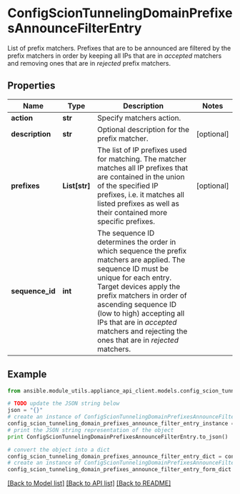 # ConfigScionTunnelingDomainPrefixesAnnounceFilterEntry

List of prefix matchers. Prefixes that are to be announced are filtered by the prefix matchers in order by keeping all IPs that are in _accepted_ matchers and removing ones that are in _rejected_ prefix matchers.

## Properties
Name | Type | Description | Notes
------------ | ------------- | ------------- | -------------
**action** | **str** | Specify matchers action. | 
**description** | **str** | Optional description for the prefix matcher. | [optional] 
**prefixes** | **List[str]** | The list of IP prefixes used for matching. The matcher matches all IP prefixes that are contained in the union of the specified IP prefixes, i.e. it matches all listed prefixes as well as their contained more specific prefixes. | [optional] 
**sequence_id** | **int** | The sequence ID determines the order in which sequence the prefix matchers are applied. The sequence ID must be unique for each entry. Target devices apply the prefix matchers in order of ascending sequence ID (low to high) accepting all IPs that are in _accepted_ matchers and rejecting the ones that are in _rejected_ matchers. | 

## Example

```python
from ansible.module_utils.appliance_api_client.models.config_scion_tunneling_domain_prefixes_announce_filter_entry import ConfigScionTunnelingDomainPrefixesAnnounceFilterEntry

# TODO update the JSON string below
json = "{}"
# create an instance of ConfigScionTunnelingDomainPrefixesAnnounceFilterEntry from a JSON string
config_scion_tunneling_domain_prefixes_announce_filter_entry_instance = ConfigScionTunnelingDomainPrefixesAnnounceFilterEntry.from_json(json)
# print the JSON string representation of the object
print ConfigScionTunnelingDomainPrefixesAnnounceFilterEntry.to_json()

# convert the object into a dict
config_scion_tunneling_domain_prefixes_announce_filter_entry_dict = config_scion_tunneling_domain_prefixes_announce_filter_entry_instance.to_dict()
# create an instance of ConfigScionTunnelingDomainPrefixesAnnounceFilterEntry from a dict
config_scion_tunneling_domain_prefixes_announce_filter_entry_form_dict = config_scion_tunneling_domain_prefixes_announce_filter_entry.from_dict(config_scion_tunneling_domain_prefixes_announce_filter_entry_dict)
```
[[Back to Model list]](../README.md#documentation-for-models) [[Back to API list]](../README.md#documentation-for-api-endpoints) [[Back to README]](../README.md)



